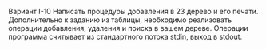 Вариант I-10
Написать процедуры добавления в 23 дерево и его печати.
Дополнительно к заданию из таблицы, необходимо реализовать операции добавления, удаления и
поиска в вашем дереве.
Операции программа считывает из стандартного потока stdin, выход в stdout.